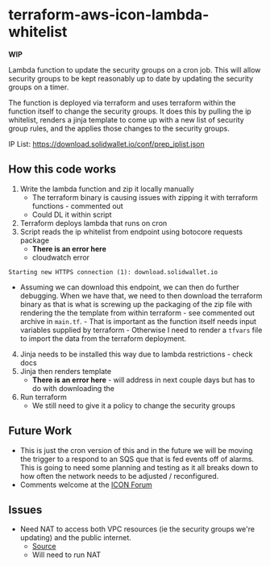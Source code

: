 # terraform-aws-icon-lambda-whitelist

**WIP**

Lambda function to update the security groups on a cron job. This will allow security groups to be kept reasonably up 
to date by updating the security groups on a timer. 

The function is deployed via terraform and uses terraform within the function itself to change the security groups. 
It does this by pulling the ip whitelist, renders a jinja template to come up with a new list of security group rules, 
and the applies those changes to the security groups.

IP List: https://download.solidwallet.io/conf/prep_iplist.json

## How this code works

1. Write the lambda function and zip it locally manually
    - The terraform binary is causing issues with zipping it with terraform functions - commented out 
    - Could DL it within script
2. Terraform deploys lambda that runs on cron 
3. Script reads the ip whitelist from endpoint using botocore requests package 
    - **There is an error here** 
    - cloudwatch error
```
Starting new HTTPS connection (1): download.solidwallet.io
```
   - Assuming we can download this endpoint, we can then do further debugging.  When we have that, we need to then 
   download the terraform binary as that is what is screwing up the packaging of the zip file with rendering the the 
   template from within terraform - see commented out archive in `main.tf`.
    - That is important as the function itself needs input variables supplied by terraform 
    - Otherwise I need to render a `tfvars` file to import the data from the terraform deployment. 
    
4. Jinja needs to be installed this way due to lambda restrictions - check docs 
5. Jinja then renders template 
    - **There is an error here** - will address in next couple days but has to do with downloading the 
6. Run terraform 
    - We still need to give it a policy to change the security groups 

## Future Work 

- This is just the cron version of this and in the future we will be moving the trigger to a respond to an SQS que that 
is fed events off of alarms.  This is going to need some planning and testing as it all breaks down to how often the 
network needs to be adjusted / reconfigured.  
- Comments welcome at the [ICON Forum](https://forum.icon.community/t/ip-whitelisting-lambda-function/120)


## Issues 

- Need NAT to access both VPC resources (ie the security groups we're updating) and the public internet. 
    - [Source](https://stackoverflow.com/questions/36508974/python-request-in-aws-lambda-timing-out)
    - Will need to run NAT 
